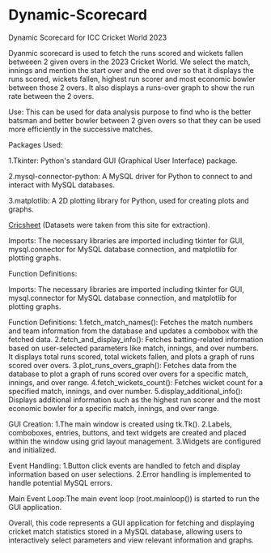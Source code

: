 # Dynamic-Scorecard
Dynamic Scorecard for ICC Cricket World 2023

Dyanmic scorecard is used to fetch the runs scored and wickets fallen betweeen 2 given overs in the 2023 Cricket World. We select the match, innings and mention the start over and the end over so that it displays the runs scored, wickets fallen, highest run scorer and most economic bowler between those 2 overs. It also displays a runs-over graph to show the run rate between the 2 overs.

Use:
This can be used for data analysis purpose to find who is the better batsman and better bowler between 2 given overs so that they can be used more efficiently in the successive matches. 

Packages Used:

1.Tkinter: Python's standard GUI (Graphical User Interface) package.

2.mysql-connector-python: A MySQL driver for Python to connect to and interact with MySQL databases.

3.matplotlib: A 2D plotting library for Python, used for creating plots and graphs.

[Cricsheet](https://cricsheet.org/)  (Datasets were taken from this site for extraction).

Imports: The necessary libraries are imported including tkinter for GUI, mysql.connector for MySQL database connection, and matplotlib for plotting graphs.

Function Definitions:

Imports: The necessary libraries are imported including tkinter for GUI, mysql.connector for MySQL database connection, and matplotlib for plotting graphs.

Function Definitions:
1.fetch_match_names(): Fetches the match numbers and team information from the database and updates a combobox with the fetched data.
2.fetch_and_display_info(): Fetches batting-related information based on user-selected parameters like match, innings, and over numbers. It displays total runs scored, total wickets fallen, and plots a graph of runs scored over overs.
3.plot_runs_overs_graph(): Fetches data from the database to plot a graph of runs scored over overs for a specific match, innings, and over range.
4.fetch_wickets_count(): Fetches wicket count for a specified match, innings, and over number.
5.display_additional_info(): Displays additional information such as the highest run scorer and the most economic bowler for a specific match, innings, and over range.

GUI Creation:
1.The main window is created using tk.Tk().
2.Labels, comboboxes, entries, buttons, and text widgets are created and placed within the window using grid layout management.
3.Widgets are configured and initialized.

Event Handling:
1.Button click events are handled to fetch and display information based on user selections.
2.Error handling is implemented to handle potential MySQL errors.

Main Event Loop:The main event loop (root.mainloop()) is started to run the GUI application.


Overall, this code represents a GUI application for fetching and displaying cricket match statistics stored in a MySQL database, allowing users to interactively select parameters and view relevant information and graphs.

